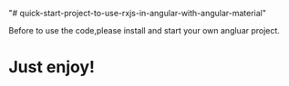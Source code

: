 "# quick-start-project-to-use-rxjs-in-angular-with-angular-material" 

Before to use the code,please install and start your own angluar project.


<h1>Just enjoy!</h1>
